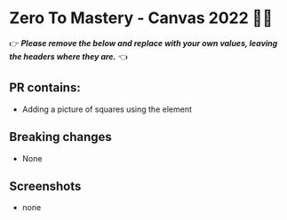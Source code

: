 # Zero To Mastery - Canvas 2022 🎉🎉

👉 _**Please remove the below and replace with your own values, leaving the headers where they are.**_ 👈

## PR contains:
- Adding a picture of squares using the <canvas> element

## Breaking changes
- None

## Screenshots
- none